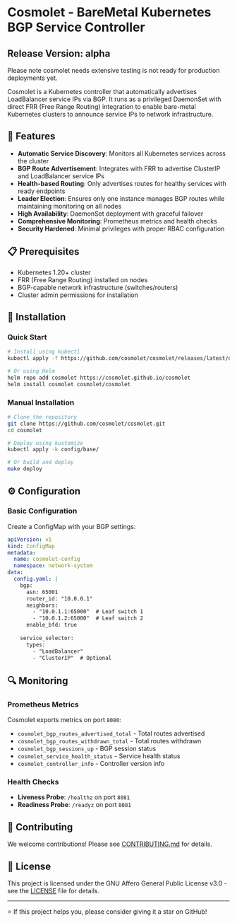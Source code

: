 # Cosmolet - BareMetal Kubernetes BGP Service Controller

## Release Version: alpha
Please note cosmolet needs extensive testing is not ready for production deployments yet.

Cosmolet is a Kubernetes controller that automatically advertises LoadBalancer service IPs via BGP. It runs as a privileged DaemonSet with direct FRR (Free Range Routing) integration to enable bare-metal Kubernetes clusters to announce service IPs to network infrastructure.

## 🚀 Features

- **Automatic Service Discovery**: Monitors all Kubernetes services across the cluster
- **BGP Route Advertisement**: Integrates with FRR to advertise ClusterIP and LoadBalancer service IPs
- **Health-based Routing**: Only advertises routes for healthy services with ready endpoints
- **Leader Election**: Ensures only one instance manages BGP routes while maintaining monitoring on all nodes
- **High Availability**: DaemonSet deployment with graceful failover
- **Comprehensive Monitoring**: Prometheus metrics and health checks
- **Security Hardened**: Minimal privileges with proper RBAC configuration

## 📋 Prerequisites

- Kubernetes 1.20+ cluster
- FRR (Free Range Routing) installed on nodes
- BGP-capable network infrastructure (switches/routers)
- Cluster admin permissions for installation

## 🔧 Installation

### Quick Start

```bash
# Install using kubectl
kubectl apply -f https://github.com/cosmolet/cosmolet/releases/latest/download/cosmolet.yaml

# Or using Helm
helm repo add cosmolet https://cosmolet.github.io/cosmolet
helm install cosmolet cosmolet/cosmolet
```

### Manual Installation

```bash
# Clone the repository
git clone https://github.com/cosmolet/cosmolet.git
cd cosmolet

# Deploy using kustomize
kubectl apply -k config/base/

# Or build and deploy
make deploy
```

## ⚙️ Configuration

### Basic Configuration

Create a ConfigMap with your BGP settings:

```yaml
apiVersion: v1
kind: ConfigMap
metadata:
  name: cosmolet-config
  namespace: network-system
data:
  config.yaml: |
    bgp:
      asn: 65001
      router_id: "10.0.0.1"
      neighbors:
        - "10.0.1.1:65000"  # Leaf switch 1
        - "10.0.1.2:65000"  # Leaf switch 2
      enable_bfd: true
    
    service_selector:
      types:
        - "LoadBalancer"
        - "ClusterIP"  # Optional
```

## 🔍 Monitoring

### Prometheus Metrics

Cosmolet exports metrics on port `8080`:

- `cosmolet_bgp_routes_advertised_total` - Total routes advertised
- `cosmolet_bgp_routes_withdrawn_total` - Total routes withdrawn
- `cosmolet_bgp_sessions_up` - BGP session status
- `cosmolet_service_health_status` - Service health status
- `cosmolet_controller_info` - Controller version info

### Health Checks

- **Liveness Probe**: `/healthz` on port `8081`
- **Readiness Probe**: `/readyz` on port `8081`

## 🤝 Contributing

We welcome contributions! Please see [CONTRIBUTING.md](CONTRIBUTING.md) for details.

## 📄 License

This project is licensed under the GNU Affero General Public License v3.0 - see the [LICENSE](LICENSE) file for details.

---

⭐ If this project helps you, please consider giving it a star on GitHub!
